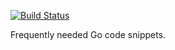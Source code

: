 [![Build Status](https://img.shields.io/travis/function61/gokit.svg?style=for-the-badge)](https://travis-ci.org/function61/gokit)

Frequently needed Go code snippets.
